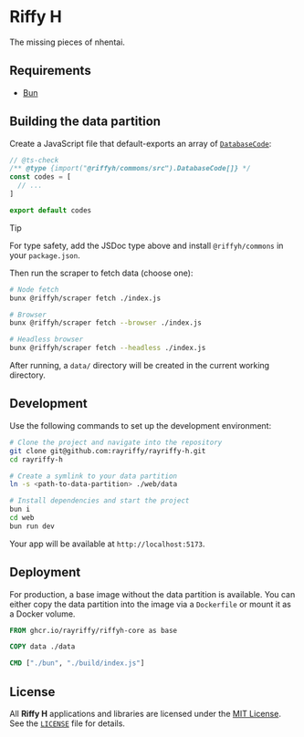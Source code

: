 # Riffy H

The missing pieces of nhentai.

## Requirements

- [Bun](https://bun.sh/)

## Building the data partition

Create a JavaScript file that default-exports an array of [`DatabaseCode`](./commons/src/@types/DatabaseCode.ts):

```js
// @ts-check
/** @type {import("@riffyh/commons/src").DatabaseCode[]} */
const codes = [
  // ...
]

export default codes
```

> [!TIP]
> For type safety, add the JSDoc type above and install `@riffyh/commons` in your `package.json`.

Then run the scraper to fetch data (choose one):

```sh
# Node fetch
bunx @riffyh/scraper fetch ./index.js

# Browser
bunx @riffyh/scraper fetch --browser ./index.js

# Headless browser
bunx @riffyh/scraper fetch --headless ./index.js
```

After running, a `data/` directory will be created in the current working directory.

## Development

Use the following commands to set up the development environment:

```sh
# Clone the project and navigate into the repository
git clone git@github.com:rayriffy/rayriffy-h.git
cd rayriffy-h

# Create a symlink to your data partition
ln -s <path-to-data-partition> ./web/data

# Install dependencies and start the project
bun i
cd web
bun run dev
```

Your app will be available at `http://localhost:5173`.

## Deployment

For production, a base image without the data partition is available. You can either copy the data partition into the image via a `Dockerfile` or mount it as a Docker volume.

```Dockerfile
FROM ghcr.io/rayriffy/riffyh-core as base

COPY data ./data

CMD ["./bun", "./build/index.js"]
```

## License

All **Riffy H** applications and libraries are licensed under the [MIT License](https://opensource.org/licenses/MIT). See the [`LICENSE`](LICENSE) file for details.
